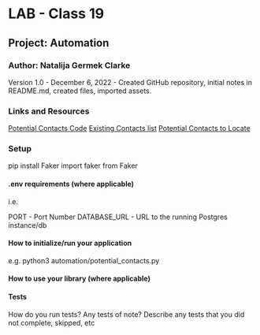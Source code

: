# LAB - Class 19

## Project: Automation
### Author: Natalija Germek Clarke
Version 1.0 - December 6, 2022 - Created GitHub repository, initial notes in README.md, created files, imported assets.

### Links and Resources
[Potential Contacts Code](/automation/potential_contacts.py)
[Existing Contacts list](/existing_contacts.txt)
[Potential Contacts to Locate](/potential_contacts.txt)

### Setup

pip install Faker
import faker from Faker

#### .env requirements (where applicable)
i.e.

PORT - Port Number
DATABASE_URL - URL to the running Postgres instance/db

#### How to initialize/run your application

e.g. python3 automation/potential_contacts.py

#### How to use your library (where applicable)

#### Tests
How do you run tests?
Any tests of note?
Describe any tests that you did not complete, skipped, etc
